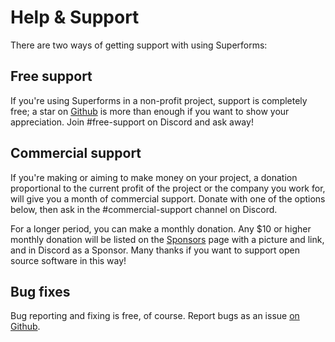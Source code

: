 <script lang="ts">
  import Head from '$lib/Head.svelte'
  import Sponsor from '$lib/sponsoring/Sponsor.svelte'
  import Message from '$lib/sponsoring/Message.svelte'
</script>

<Message />

<Head title="Help and support for Superforms" />

# Help & Support

There are two ways of getting support with using Superforms:

## Free support

If you're using Superforms in a non-profit project, support is completely free; a star on [Github](https://github.com/ciscoheat/sveltekit-superforms) is more than enough if you want to show your appreciation. Join #free-support on Discord and ask away!

## Commercial support

If you're making or aiming to make money on your project, a donation proportional to the current profit of the project or the company you work for, will give you a month of commercial support. Donate with one of the options below, then ask in the #commercial-support channel on Discord.

<Sponsor />

For a longer period, you can make a monthly donation. Any $10 or higher monthly donation will be listed on the [Sponsors](/sponsors) page with a picture and link, and in Discord as a Sponsor. Many thanks if you want to support open source software in this way!

## Bug fixes

Bug reporting and fixing is free, of course. Report bugs as an issue [on Github](https://github.com/ciscoheat/sveltekit-superforms/issues).
